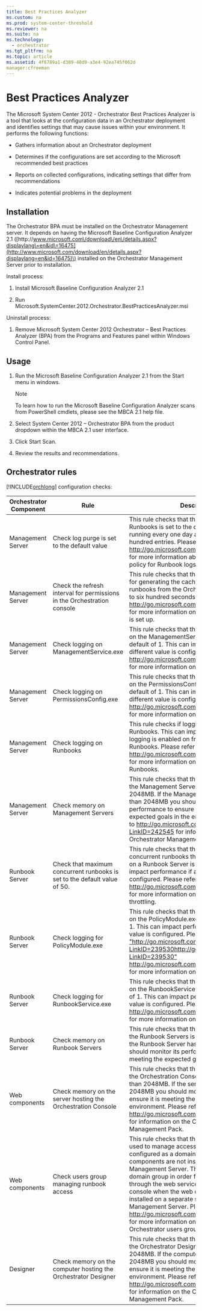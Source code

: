 ```yaml
---
title: Best Practices Analyzer
ms.custom: na
ms.prod: system-center-threshold
ms.reviewer: na
ms.suite: na
ms.technology: 
  - orchestrator
ms.tgt_pltfrm: na
ms.topic: article
ms.assetid: 4f6789a1-d389-40d9-a3e4-92ea745f062d
manager:cfreeman
---
```

# Best Practices Analyzer
The Microsoft System Center 2012 \- Orchestrator Best Practices Analyzer is a tool that looks at the configuration data in an Orchestrator deployment and identifies settings that may cause issues within your environment. It performs the following functions:  
  
-   Gathers information about an Orchestrator deployment  
  
-   Determines if the configurations are set according to the Microsoft recommended best practices  
  
-   Reports on collected configurations, indicating settings that differ from recommendations  
  
-   Indicates potential problems in the deployment  
  
## Installation  
The Orchestrator BPA must be installed on the Orchestrator Management server. It depends on having the Microsoft Baseline Configuration Analyzer 2.1 \([http:\/\/www.microsoft.com\/download\/en\/details.aspx?displaylang\=en&id\=16475](http://www.microsoft.com/download/en/details.aspx?displaylang=en&id=16475)\) installed on the Orchestrator Management Server prior to installation.  
  
Install process:  
  
1.  Install Microsoft Baseline Configuration Analyzer 2.1  
  
2.  Run Microsoft.SystemCenter.2012.Orchestrator.BestPracticesAnalyzer.msi  
  
Uninstall process:  
  
1.  Remove Microsoft System Center 2012 Orchestrator – Best Practices Analyzer \(BPA\) from the Programs and Features panel within Windows Control Panel.  
  
## Usage  
  
1.  Run the Microsoft Baseline Configuration Analyzer 2.1 from the Start menu in windows.  
  
    > [!NOTE]  
    > To learn how to run the Microsoft Baseline Configuration Analyzer scans from PowerShell cmdlets, please see the MBCA 2.1 help file.  
  
2.  Select System Center 2012 – Orchestrator BPA from the product dropdown within the MBCA 2.1 user interface.  
  
3.  Click Start Scan.  
  
4.  Review the results and recommendations.  
  
## Orchestrator rules  
[!INCLUDE[orchlong](../../orch/deploy//orchlong_md.md)] configuration checks:  
  
|Orchestrator Component|Rule|Description|  
|--------------------------|--------|---------------|  
|Management Server|Check log purge is set to the default value|This rule checks that the default log purging for Runbooks is set to the default values for running every one day and to keep the last five hundred entries. Please refer to [http:\/\/go.microsoft.com\/fwlink\/?LinkID\=239613](http://go.microsoft.com/fwlink/?LinkID=239613) for more information about setting the purging policy for Runbook logs.|  
|Management Server|Check the refresh interval for permissions in the Orchestration console|This rule checks that the default refresh interval for generating the cache that allows access to runbooks from the Orchestration Console is set to six hundred seconds. Please refer to [http:\/\/go.microsoft.com\/fwlink\/?LinkID\=239946](http://go.microsoft.com/fwlink/?LinkID=239946) for more information on how the refresh cache is set up.|  
|Management Server|Check logging on ManagementService.exe|This rule checks that the default trace logging on the ManagementService.exe is set to the default of 1. This can impact performance if a different value is configured. Please refer to [http:\/\/go.microsoft.com\/fwlink\/?LinkID\=239530](http://go.microsoft.com/fwlink/?LinkID=239530) for more information on configuring trace logs.|  
|Management Server|Check logging on PermissionsConfig.exe|This rule checks that the default trace logging on the PermissionsConfig.exe is set to the default of 1. This can impact performance if a different value is configured. Please refer to [http:\/\/go.microsoft.com\/fwlink\/?LinkID\=239530](http://go.microsoft.com/fwlink/?LinkID=239530) for more information on configuring trace logs.|  
|Management Server|Check logging on Runbooks|This rule checks if logging is enabled on Runbooks. This can impact performance if logging is enabled on frequently used Runbooks. Please refer to [http:\/\/go.microsoft.com\/fwlink\/?LinkID\=239614](http://go.microsoft.com/fwlink/?LinkID=239614) for more information on enabling logging on Runbooks.|  
|Management Server|Check memory on Management  Servers|This rule checks that the memory allocated to the Management Server is greater than 2048MB. If the Management Server has less than 2048MB you should monitor its performance to ensure it is meeting the expected goals in the environment. Please refer to [http:\/\/go.microsoft.com\/fwlink\/?LinkID\=242545](http://go.microsoft.com/fwlink/?LinkID=242545) for information on the Orchestrator Management Pack.|  
|Runbook Server|Check that maximum concurrent runbooks is set to the default value of 50.|This rule checks that the maximum number of concurrent runbooks that are configured to run on a Runbook Server is set to fifty. This can impact performance if a different value is configured. Please refer to [http:\/\/go.microsoft.com\/fwlink\/?LinkID\=239560](http://go.microsoft.com/fwlink/?LinkID=239560) for more information on configuring Runbook throttling.|  
|Runbook Server|Check logging for PolicyModule.exe|This rule checks that the default trace logging on the PolicyModule.exe is set to the default of 1. This can impact performance if a different value is configured. Please refer to [HYPERLINK "http:\/\/go.microsoft.com\/fwlink\/?LinkID\=239530http:\/\/go.microsoft.com\/fwlink\/?LinkID\=239530" http:\/\/go.microsoft.com\/fwlink\/?LinkID\=239530](http://go.microsoft.com/fwlink/?LinkID=239530) for more information on configuring trace logs.|  
|Runbook Server|Check logging for RunbookService.exe|This rule checks that the default trace logging on the RunbookService.exe is set to the default of 1. This can impact performance if a different value is configured. Please refer to [http:\/\/go.microsoft.com\/fwlink\/?LinkID\=239530](http://go.microsoft.com/fwlink/?LinkID=239530) for more information on configuring trace logs.|  
|Runbook Server|Check memory on Runbook Servers|This rule checks that the memory allocated to the Runbook Servers is greater than 2048MB. If the Runbook Server has less than 2048MB you should monitor its performance to ensure it is meeting the expected goals in the environment.|  
|Web components|Check memory on the server hosting the Orchestration Console|This rule checks that the memory allocated to the Orchestration Console server is greater than 2048MB. If the server has less than 2048MB you should monitor its performance to ensure it is meeting the expected goals in the environment. Please refer to [http:\/\/go.microsoft.com\/fwlink\/?LinkID\=242545](http://go.microsoft.com/fwlink/?LinkID=242545) for information on the Orchestrator Management Pack.|  
|Web components|Check users group managing runbook access|This rule checks that the windows group that is used to manage access to runbooks is configured as a domain group if the web components are not installed on the Management Server. The group must be a domain group in order for users to have access through the web service and Orchestration console when the web components are installed on a separate server than the Management Server. Please refer to [http:\/\/go.microsoft.com\/fwlink\/?LinkID\=239561](http://go.microsoft.com/fwlink/?LinkID=239561) for more information on configuring the Orchestrator users group.|  
|Designer|Check memory on the computer hosting the Orchestrator Designer|This rule checks that the memory allocated to the Orchestrator Designer is greater than 2048MB. If the computer has less than 2048MB you should monitor its performance to ensure it is meeting the expected goals in the environment. Please refer to [http:\/\/go.microsoft.com\/fwlink\/?LinkID\=242545](http://go.microsoft.com/fwlink/?LinkID=242545) for information on the Orchestrator Management Pack.|  
  
